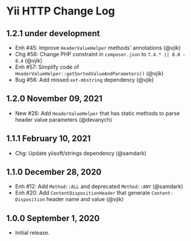 # Yii HTTP Change Log

## 1.2.1 under development

- Enh #45: Improve `HeaderValueHelper` methods' annotations (@vjik)
- Chg #56: Change PHP constraint in `composer.json` to `7.4.* || 8.0 - 8.4` (@vjik)
- Enh #57: Simplify code of `HeaderValueHelper::getSortedValueAndParameters()` (@vjik)
- Bug #56: Add missed `ext-mbstring` dependency (@vjik)

## 1.2.0 November 09, 2021

- New #26: Add `HeaderValueHelper` that has static methods to parse header value parameters (@devanych)

## 1.1.1 February 10, 2021

- Chg: Update yiisoft/strings dependency (@samdark)

## 1.1.0 December 28, 2020

- Enh #12: Add `Method::ALL` and deprecated `Method::ANY` (@samdark)
- Enh #20: Add `ContentDispositionHeader` that generate `Content-Disposition` header name and value (@vjik)

## 1.0.0 September 1, 2020

- Initial release.

